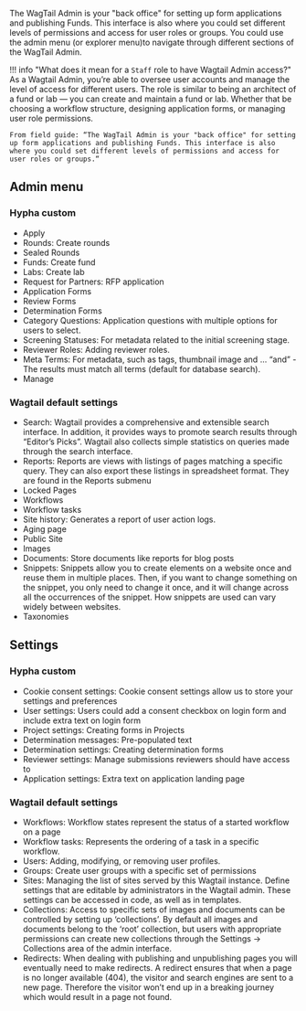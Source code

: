 The WagTail Admin is your "back office" for setting up form applications and publishing Funds. This interface is also where you could set different levels of permissions and access for user roles or groups. You could use the admin menu (or explorer menu)to navigate through different sections of the WagTail Admin.

!!! info "What does it mean for a `Staff` role to have Wagtail Admin access?" 
    As a Wagtail Admin, you’re able to oversee user accounts and manage the level of access for different users. The role is similar to being an architect of a fund or lab — you can create and maintain a fund or lab. Whether that be choosing a workflow structure, designing application forms, or managing user role permissions.

    From field guide: “The WagTail Admin is your "back office" for setting up form applications and publishing Funds. This interface is also where you could set different levels of permissions and access for user roles or groups.“


## Admin menu

### Hypha custom

- Apply
- Rounds: Create rounds
- Sealed Rounds
- Funds: Create fund
- Labs: Create lab 
- Request for Partners: RFP application
- Application Forms
- Review Forms
- Determination Forms
- Category Questions: Application questions with multiple options for users to select.
- Screening Statuses: For metadata related to the initial screening stage. 
- Reviewer Roles: Adding reviewer roles.
- Meta Terms: For metadata, such as tags, thumbnail image and ... “and” - The results must match all terms (default for database search).
- Manage

### Wagtail default settings

- Search: Wagtail provides a comprehensive and extensible search interface. In addition, it provides ways to promote search results through “Editor’s Picks”. Wagtail also collects simple statistics on queries made through the search interface.
- Reports: Reports are views with listings of pages matching a specific query. They can also export these listings in spreadsheet format. They are found in the Reports submenu
- Locked Pages
- Workflows
- Workflow tasks
- Site history: Generates a report of user action logs.
- Aging page
- Public Site
- Images
- Documents: Store documents like reports for blog posts 
- Snippets: Snippets allow you to create elements on a website once and reuse them in multiple places. Then, if you want to change something on the snippet, you only need to change it once, and it will change across all the occurrences of the snippet. How snippets are used can vary widely between websites. 
- Taxonomies

## Settings

### Hypha custom

- Cookie consent settings: Cookie consent settings allow us to store your settings and preferences
- User settings: Users could add a consent checkbox on login form and include extra text on login form
- Project settings: Creating forms in Projects
- Determination messages: Pre-populated text
- Determination settings: Creating determination forms
- Reviewer settings: Manage submissions reviewers should have access to
- Application settings: Extra text on application landing page

### Wagtail default settings

- Workflows: Workflow states represent the status of a started workflow on a page
- Workflow tasks: Represents the ordering of a task in a specific workflow.
- Users: Adding, modifying, or removing user profiles. 
- Groups: Create user groups with a specific set of permissions
- Sites: Managing the list of sites served by this Wagtail instance. Define settings that are editable by administrators in the Wagtail admin. These settings can be accessed in code, as well as in templates.
- Collections: Access to specific sets of images and documents can be controlled by setting up ‘collections’. By default all images and documents belong to the ‘root’ collection, but users with appropriate permissions can create new collections through the Settings -> Collections area of the admin interface.
- Redirects: When dealing with publishing and unpublishing pages you will eventually need to make redirects. A redirect ensures that when a page is no longer available (404), the visitor and search engines are sent to a new page. Therefore the visitor won’t end up in a breaking journey which would result in a page not found.
